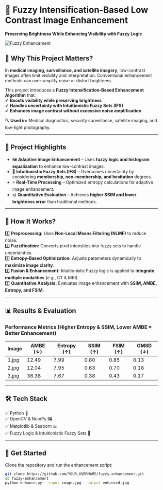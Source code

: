 # 🚀 Fuzzy Intensification-Based Low Contrast Image Enhancement  
**Preserving Brightness While Enhancing Visibility with Fuzzy Logic**  

![Fuzzy Enhancement](https://github.com/user-attachments/assets/1245548f-acec-4c8d-90e1-47b3dde5ef80)

## 🌟 Why This Project Matters?  
In **medical imaging, surveillance, and satellite imagery**, low-contrast images often limit visibility and interpretation. Conventional enhancement methods can over-amplify noise or distort brightness.  

This project introduces a **Fuzzy Intensification-Based Enhancement Algorithm** that:  
✔ **Boosts visibility while preserving brightness**  
✔ **Handles uncertainty with Intuitionistic Fuzzy Sets (IFS)**  
✔ **Enhances image contrast without excessive noise amplification**  

🔍 **Used in:** Medical diagnostics, security surveillance, satellite imaging, and low-light photography.  

---

## 📌 Project Highlights  
- 🖼️ **Adaptive Image Enhancement** – Uses **fuzzy logic and histogram equalization** to enhance low-contrast images.  
- 🤖 **Intuitionistic Fuzzy Sets (IFS)** – Overcomes uncertainty by considering **membership, non-membership, and hesitation** degrees.  
- ⚡ **Real-Time Processing** – Optimized entropy calculations for adaptive image enhancement.  
- 📊 **Quantitative Evaluation** – Achieves **higher SSIM and lower brightness error** than traditional methods.  

---

## 🔬 How It Works?  
1️⃣ **Preprocessing:** Uses **Non-Local Means Filtering (NLMF)** to reduce noise.  
2️⃣ **Fuzzification:** Converts pixel intensities into fuzzy sets to handle uncertainties.  
3️⃣ **Entropy-Based Optimization:** Adjusts parameters dynamically to **maximize image clarity**.  
4️⃣ **Fusion & Enhancement:** Intuitionistic Fuzzy logic is applied to **integrate multiple modalities** (e.g., CT & MRI).  
5️⃣ **Quantitative Analysis:** Evaluates image enhancement with **SSIM, AMBE, Entropy, and FSIM**.  

---

## 📊 **Results & Evaluation**  
### **Performance Metrics** (Higher Entropy & SSIM, Lower AMBE = Better Enhancement)  

| Image  | AMBE (↓) | Entropy (↑) | SSIM (↑) | FSIM (↑) | GMSD (↓) |  
|--------|---------|------------|---------|---------|---------|  
| 1.jpg  | 12.49   | 7.99       | 0.80    | 0.85    | 0.13    |  
| 2.jpg  | 12.04   | 7.95       | 0.63    | 0.70    | 0.18    |  
| 3.jpg  | 36.38   | 7.67       | 0.38    | 0.43    | 0.17    |  

---

## 🛠 Tech Stack  
✅ Python 🐍  
✅ OpenCV & NumPy 🖼️  
✅ Matplotlib & Seaborn 📊  
✅ Fuzzy Logic & Intuitionistic Fuzzy Sets 🤖  

---

## 🚀 Get Started  
Clone the repository and run the enhancement script:  

```bash
git clone https://github.com/YOUR_USERNAME/fuzzy-enhancement.git
cd fuzzy-enhancement
python enhance.py --input image.jpg --output enhanced.jpg
